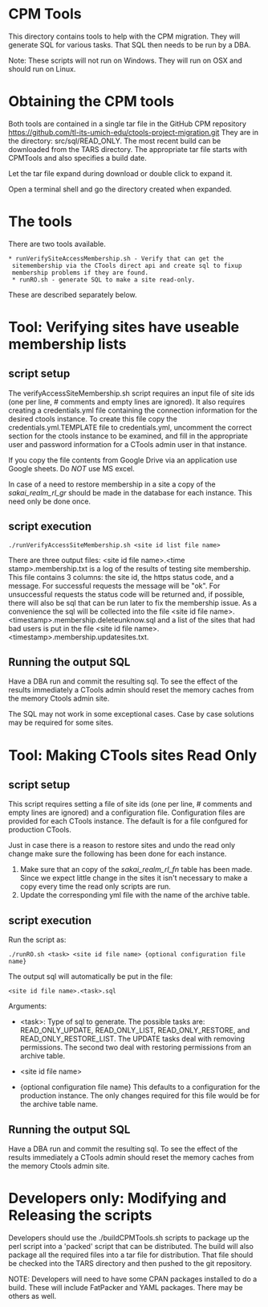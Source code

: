 # CPM Tools

This directory contains tools to help with the CPM migration.  They
will generate SQL for various tasks.  That SQL then needs to be run by
a DBA.

Note: These scripts will not run on Windows. They will run on OSX and should
run on Linux.

# Obtaining the CPM tools

Both tools are contained in a single tar file in the GitHub CPM repository
https://github.com/tl-its-umich-edu/ctools-project-migration.git They
are in the directory: src/sql/READ_ONLY.  The most recent build can be
downloaded from the TARS directory. The appropriate tar file starts with
CPMTools and also specifies a build date.

Let the tar file expand during download or double click to expand it.

Open a terminal shell and go the directory created when expanded.

# The tools

There are two tools available.

    * runVerifySiteAccessMembership.sh - Verify that can get the
     sitemembership via the CTools direct api and create sql to fixup
     membership problems if they are found.
     * runRO.sh - generate SQL to make a site read-only.

These are described separately below.

# Tool: Verifying sites have useable membership lists

## script setup

The verifyAccessSiteMembership.sh script requires an input file of
site ids (one per line, # comments and empty lines are ignored).
It also requires creating a
credentials.yml file containing the connection information for
the desired ctools instance.  To create this file copy
the credentials.yml.TEMPLATE file to credentials.yml, uncomment the
correct section for the ctools instance to be examined, and fill in
the appropriate user and password information for a CTools admin
user in that instance.

If you copy the file contents from Google Drive via an application use
Google sheets.  Do *NOT* use MS excel.

In case of a need to restore membership in a site a copy of the
*sakai\_realm\_rl\_gr* should be made in the database for each
instance.  This need only be done once.

## script execution

    ./runVerifyAccessSiteMembership.sh <site id list file name>

There are three output files:
&lt;site id file name>.&lt;time stamp>.membership.txt is a log of
the results of testing site membership.  This file contains 3
columns: the site id, the https status code, and a message.  For
successful requests the message will be "ok".  For unsuccessful
requests the status code will be returned and, if possible, there will
also be sql that can be run later to fix the membership issue.  As a
convenience the sql will be collected into the file &lt;site id file
name>.&lt;timestamp>.membership.deleteunknow.sql and a list
of the sites that had bad users is put in the file &lt;site id file
name>.&lt;timestamp>.membership.updatesites.txt.

## Running the output SQL

Have a DBA run and commit the resulting sql. To see the effect of the
results immediately a CTools admin should reset the memory caches from
the memory Ctools admin site.

The SQL may not work in some exceptional cases.
Case by case solutions may be required for some sites.

# Tool: Making CTools sites Read Only

## script setup

This script requires setting a file of site ids (one per line, # comments and
empty lines are ignored) and a configuration file.  Configuration
files are provided for each CTools instance.  The default is for a
file confgured for production CTools.

Just in case there is a reason to restore sites and undo the read only
change make sure the following has been done for each instance.

1. Make sure that an copy of the *sakai\_realm\_rl\_fn* table has been
   made.  Since we expect little change in the sites it isn't
   necessary to make a copy every time the read only scripts are run.
1. Update the corresponding yml file with the name of the archive
table.

## script execution
Run the script as:

    ./runRO.sh <task> <site id file name> {optional configuration file name}

The output sql will automatically be put in the file:

    <site id file name>.<task>.sql

Arguments:

* &lt;task>: Type of sql to generate.  The possible tasks are:
READ\_ONLY\_UPDATE, READ\_ONLY\_LIST, READ\_ONLY\_RESTORE, and
READ\_ONLY\_RESTORE\_LIST. The UPDATE tasks deal with removing
permissions.  The second two deal with restoring permissions from an
archive table.

* &lt;site id file name>

* {optional configuration file name}  This defaults to a configuration
  for the production instance.  The only changes required for this
  file would be for the archive table name.

## Running the output SQL

Have a DBA run and commit the resulting sql. To see the effect of the
results immediately a CTools admin should reset the memory caches from
the memory Ctools admin site.

# Developers only: Modifying and Releasing the scripts

Developers should use the ./buildCPMTools.sh scripts to package up the
perl script into a 'packed' script that can be distributed. The build
will also package all the required files into a tar file for
distribution.  That file should be checked into the TARS directory and
then pushed to the git repository.

NOTE: Developers will need to have some CPAN packages installed to do
a build.  These will include FatPacker and YAML packages.  There may be
others as well.

